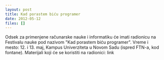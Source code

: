 ```yaml
---
layout: post
title: Kad porastem biću programer
date: 2012-05-12
files: []
---
```


Odsek za primenjene računarske nauke i informatiku će imati radionicu na Festivalu nauke pod nazivom "Kad porastem biću programer". Vreme i mesto: 12. i 13. maj, Kampus Univerziteta u Novom Sadu (ispred FTN-a, kod fontane). Materijali koji će se koristiti na radionici: link
